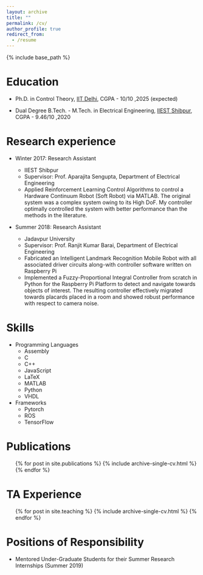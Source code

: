 ```yaml
---
layout: archive
title: ""
permalink: /cv/
author_profile: true
redirect_from:
  - /resume
---
```


{% include base_path %}

Education
======

* Ph.D. in Control Theory, [IIT Delhi](https://home.iitd.ac.in/), CGPA - 10/10 ,2025 (expected)

* Dual Degree B.Tech. - M.Tech. in Electrical Engineering, [IIEST Shibpur](https://www.iiests.ac.in/), CGPA - 9.46/10 ,2020


Research experience
======
* Winter 2017: Research Assistant
  * IIEST Shibpur
  * Supervisor: Prof. Aparajita Sengupta, Department of Electrical Engineering
  * Applied Reinforcement Learning Control Algorithms to control a Hardware Continuum Robot (Soft Robot) via MATLAB. The original system was a complex system owing to its High DoF. My controller optimally controlled the system with better performance than the methods in the literature.

* Summer 2018: Research Assistant
  * Jadavpur University
  * Supervisor: Prof. Ranjit Kumar Barai, Department of Electrical Engineering
  * Fabricated an Intelligent Landmark Recognition Mobile Robot with all associated driver circuits along-with controller software written on Raspberry Pi
  * Implemented a Fuzzy-Proportional Integral Controller from scratch in Python for the Raspberry Pi Platform to detect and navigate towards objects of interest. The resulting controller effectively migrated towards placards placed in a room and showed robust performance with respect to camera noise.
  
 
Skills
======
* Programming Languages 
  * Assembly
  * C
  * C++ 
  * JavaScript
  * LaTeX  
  * MATLAB 
  * Python
  * VHDL
* Frameworks
  * Pytorch
  * ROS
  * TensorFlow

Publications
======
  <ul>{% for post in site.publications %}
    {% include archive-single-cv.html %}
  {% endfor %}</ul>
  
<!-- Talks
======
  <ul>{% for post in site.talks %}
    {% include archive-single-talk-cv.html %}
  {% endfor %}</ul> -->
  
TA Experience
======
  <ul>{% for post in site.teaching %}
    {% include archive-single-cv.html %}
  {% endfor %}</ul>
  
Positions of Responsibility
======
* Mentored Under-Graduate Students for their Summer Research Internships
(Summer 2019)
